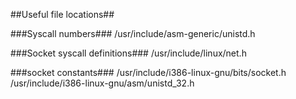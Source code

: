 ##Useful file locations##

###Syscall numbers###
/usr/include/asm-generic/unistd.h

###Socket syscall definitions###
/usr/include/linux/net.h

###socket constants###
	/usr/include/i386-linux-gnu/bits/socket.h
	/usr/include/i386-linux-gnu/asm/unistd_32.h


